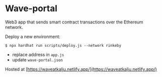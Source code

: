 # Wave-portal

Web3 app that sends smart contract transactions over the Ethereum network.

Deploy a new environment:

`$ npx hardhat run scripts/deploy.js --network rinkeby`

- replace address in `app.js`
- update `wave-portal.json`

Hosted at [https://waveatkalju.netlify.app/](https://waveatkalju.netlify.app/)
